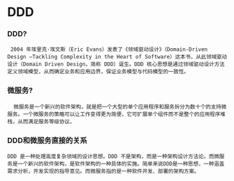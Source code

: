 # DDD

### DDD?
     2004 年埃里克·埃文斯（Eric Evans）发表了《领域驱动设计》（Domain-Driven Design –Tackling Complexity in the Heart of Software）这本书，从此领域驱动设计（Domain Driven Design，简称 DDD）诞生。DDD 核心思想是通过领域驱动设计方法定义领域模型，从而确定业务和应用边界，保证业务模型与代码模型的一致性。

### 微服务?
      微服务是一个新兴的软件架构，就是把一个大型的单个应用程序和服务拆分为数十个的支持微服务。一个微服务的策略可以让工作变得更为简便，它可扩展单个组件而不是整个的应用程序堆栈，从而满足服务等级协议。

### DDD和微服务直接的关系
    DDD 是一种处理高度复杂领域的设计思想。DDD 不是架构，而是一种架构设计方法论。而微服务是一个新兴的软件架构，是软件架构的一种具体的实施。简单来说DDD是一种思想，一种涵盖需求分析，开发实现的指导意见。而微服务指的是一种软件开发、部署的架构方案。
